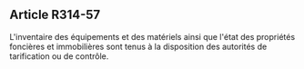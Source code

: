 ## Article R314-57

L'inventaire des équipements et des matériels ainsi que l'état des propriétés foncières et immobilières sont
tenus à la disposition des autorités de tarification ou de contrôle.

